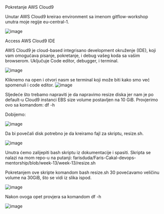 Pokretanje AWS Cloud9

Unutar AWS Cloud9 kreirao environment sa imenom gitflow-workshop unutra moje regije eu-central-1.

![image](https://github.com/farisduda/Faris-Cakal-devops-mentorship/assets/39408064/8ba273ca-ab26-4476-b7b4-b7bfbbdab408)

Access AWS Cloud9 IDE

AWS Cloud9 je cloud-based integrisano development okruženje (IDE), koji vam omogućava pisanje, pokretanje, i debug vašeg koda sa vašim browserom. Uključuje Code editor, debugger, i terminal.

![image](https://github.com/farisduda/Faris-Cakal-devops-mentorship/assets/39408064/f30dc6b5-8126-419a-b39a-c0a7d3732d6d)

Kliknemo na open i otvori nasm se terminal koji može biti kako smo već spomenuli i code editor.
![image](https://github.com/farisduda/Faris-Cakal-devops-mentorship/assets/39408064/96d04dc2-4ccc-452c-9cc2-51f43a111d17)

Sljedeće što trebamo napraviti je da napravimo resize diska jer nam je po default-u Cloud9 instanci EBS size volume postavljen na 10 GiB.
Provjerimo ovo sa komandom: df -h

Dobijemo:

![image](https://github.com/farisduda/Faris-Cakal-devops-mentorship/assets/39408064/fc990b84-81cb-4fec-94dd-f224c67c501c)

Da bi povečali disk potrebno je da kreiramo fajl za skriptu, resize.sh.

![image](https://github.com/farisduda/Faris-Cakal-devops-mentorship/assets/39408064/875099da-5e81-47e9-a9d7-84b7c4a1663b)

Unutra ćemo zalijepiti bash skriptu iz dokumentacije i spasiti. Skripta se nalazi na mom repo-u na putanji: farisduda/Faris-Cakal-devops-mentorship/blob/week-13/week-13/resize.sh

Pokretanjem ove skripte komandom bash resize.sh 30 povećavamo veličinu volume na 30GiB, što se vidi iz slika ispod.


![image](https://github.com/farisduda/Faris-Cakal-devops-mentorship/assets/39408064/9b472548-386e-4349-aa63-fd63b5195f54)

Nakon ovoga opet provjera sa komandom df -h 

![image](https://github.com/farisduda/Faris-Cakal-devops-mentorship/assets/39408064/0eaa8c35-e275-4830-b19a-5dfdbeefb545)









